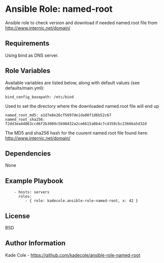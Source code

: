 Ansible Role: named-root
=========

Ansible role to check version and download if needed named.root file from http://www.internic.net/domain/

Requirements
------------

Using bind as DNS server.

Role Variables
--------------

Available variables are listed below, along with default values (see defaults/main.yml):

```
bind_config_basepath: /etc/bind
```

Used to set the directory where the downloaded named.root file will end up

```
named_root_md5: a1d7e8e26cf5697de1da80f1d6b52c67
named_root_sha256: f2dd3ea44863ccd6f2b3089c5b98432a2ce6615a0b4c7c4350cbc23666a5d32d
```

The MD5 and sha256 hash for the cuurent named.root file found here: http://www.internic.net/domain/

Dependencies
------------

None

Example Playbook
----------------
```
    - hosts: servers
      roles:
         - { role: kadecole.ansible-role-named-root, x: 42 }
```

License
-------

BSD

Author Information
------------------

Kade Cole - https://github.com/kadecole/ansible-role-named-root
